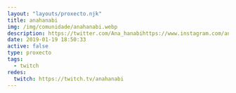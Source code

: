 ```yaml
---
layout: "layouts/proxecto.njk"
title: anahanabi
img: /img/comunidade/anahanabi.webp
description: https://twitter.com/Ana_hanabihttps://www.instagram.com/anahanabiii/
date: 2019-01-19 18:50:33
active: false
type: proxecto
tags:
  - twitch
redes:
  twitch: https://twitch.tv/anahanabi
---
```

